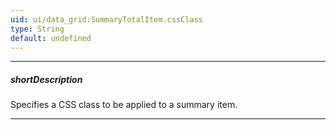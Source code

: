 ```yaml
---
uid: ui/data_grid:SummaryTotalItem.cssClass
type: String
default: undefined
---
```

---
##### shortDescription
Specifies a CSS class to be applied to a summary item.

---
<!--
You can change the appearance of summary items using CSS styles. To apply a style to a summary item, implement a &lt;a href="http://www.w3schools.com/cssref/sel_class.asp" target="_blank"&gt;CSS class&lt;/a&gt;, which may contain various &lt;a href="http://www.w3schools.com/cssref/default.asp" target="_blank"&gt;properties&lt;/a&gt;, and assign the name of this class to the **cssClass** property of the summary item.
-->